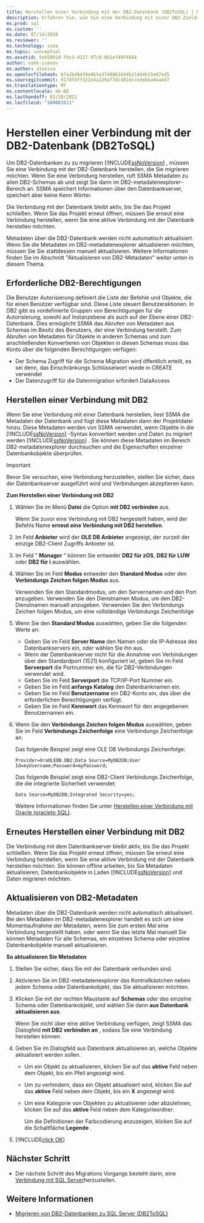 ```yaml
---
title: Herstellen einer Verbindung mit der DB2-Datenbank (DB2ToSQL) | Microsoft-Dokumentation
description: Erfahren Sie, wie Sie eine Verbindung mit einer DB2-Zieldatenbank herstellen, um DB2-Datenbanken zu migrieren SSMA Ruft Metadaten zu allen DB2-Schemas ab.
ms.prod: sql
ms.custom: ''
ms.date: 07/14/2020
ms.reviewer: ''
ms.technology: ssma
ms.topic: conceptual
ms.assetid: 5eb5801d-f0c3-4127-97c0-0b1ef49f4844
author: nahk-ivanov
ms.author: alexiva
ms.openlocfilehash: b7a2bd0434e865e3748861b94b21d44615e07ed5
ms.sourcegitcommit: 917df4ffd22e4a229af7dc481dcce3ebba0aa4d7
ms.translationtype: MT
ms.contentlocale: de-DE
ms.lasthandoff: 02/10/2021
ms.locfileid: "100081611"
---
```

# <a name="connecting-to-db2-database-db2tosql"></a>Herstellen einer Verbindung mit der DB2-Datenbank (DB2ToSQL)

Um DB2-Datenbanken zu zu migrieren [!INCLUDE[ssNoVersion](../../includes/ssnoversion-md.md)] , müssen Sie eine Verbindung mit der DB2-Datenbank herstellen, die Sie migrieren möchten. Wenn Sie eine Verbindung herstellen, ruft SSMA Metadaten zu allen DB2-Schemas ab und zeigt Sie dann im DB2-metadatenexplorer-Bereich an. SSMA speichert Informationen über den Datenbankserver, speichert aber keine Kenn Wörter.

Die Verbindung mit der Datenbank bleibt aktiv, bis Sie das Projekt schließen. Wenn Sie das Projekt erneut öffnen, müssen Sie erneut eine Verbindung herstellen, wenn Sie eine aktive Verbindung mit der Datenbank herstellen möchten.

Metadaten über die DB2-Datenbank werden nicht automatisch aktualisiert. Wenn Sie die Metadaten im DB2-metadatenexplorer aktualisieren möchten, müssen Sie Sie stattdessen manuell aktualisieren. Weitere Informationen finden Sie im Abschnitt "Aktualisieren von DB2-Metadaten" weiter unten in diesem Thema.

## <a name="required-db2-permissions"></a>Erforderliche DB2-Berechtigungen

Die Benutzer Autorisierung definiert die Liste der Befehle und Objekte, die für einen Benutzer verfügbar sind. Diese Liste steuert Benutzeraktionen. In DB2 gibt es vordefinierte Gruppen von Berechtigungen für die Autorisierung, sowohl auf Instanzebene als auch auf der Ebene einer DB2-Datenbank. Dies ermöglicht SSMA das Abrufen von Metadaten aus Schemas im Besitz des Benutzers, der eine Verbindung herstellt. Zum Abrufen von Metadaten für Objekte in anderen Schemas und zum anschließenden Konvertieren von Objekten in diesen Schemas muss das Konto über die folgenden Berechtigungen verfügen:

- Der Schema Zugriff für die Schema Migration wird öffentlich erteilt, es sei denn, das Einschränkungs Schlüsselwort wurde in CREATE verwendet
- Der Datenzugriff für die Datenmigration erfordert DataAccess

## <a name="establishing-a-connection-to-db2"></a>Herstellen einer Verbindung mit DB2

Wenn Sie eine Verbindung mit einer Datenbank herstellen, liest SSMA die Metadaten der Datenbank und fügt diese Metadaten dann der Projektdatei hinzu. Diese Metadaten werden von SSMA verwendet, wenn Objekte in die [!INCLUDE[ssNoVersion](../../includes/ssnoversion-md.md)] -Syntax konvertiert werden und Daten zu migriert werden [!INCLUDE[ssNoVersion](../../includes/ssnoversion-md.md)] . Sie können diese Metadaten im Bereich DB2-metadatenexplorer durchsuchen und die Eigenschaften einzelner Datenbankobjekte überprüfen.  

> [!IMPORTANT]
> Bevor Sie versuchen, eine Verbindung herzustellen, stellen Sie sicher, dass der Datenbankserver ausgeführt wird und Verbindungen akzeptieren kann.

**Zum Herstellen einer Verbindung mit DB2**

1. Wählen Sie im Menü **Datei** die Option **mit DB2 verbinden** aus.

   Wenn Sie zuvor eine Verbindung mit DB2 hergestellt haben, wird der Befehls Name **erneut eine Verbindung mit DB2 herstellen**.

2. Im Feld **Anbieter** wird der **OLE DB Anbieter** angezeigt, der zurzeit der einzige DB2-Client Zugriffs Anbieter ist.

3. Im Feld " **Manager** " können Sie entweder **DB2 für zOS**, **DB2 für LUW** oder **DB2 für i** auswählen.

4. Wählen Sie im Feld **Modus** entweder den **Standard Modus** oder den **Verbindungs Zeichen folgen Modus** aus.

   Verwenden Sie den Standardmodus, um den Servernamen und den Port anzugeben. Verwenden Sie den Dienstnamen Modus, um den DB2-Dienstnamen manuell anzugeben. Verwenden Sie den Verbindungs Zeichen folgen Modus, um eine vollständige Verbindungs Zeichenfolge

5. Wenn Sie den **Standard Modus** auswählen, geben Sie die folgenden Werte an:

   - Geben Sie im Feld **Server Name** den Namen oder die IP-Adresse des Datenbankservers ein, oder wählen Sie ihn aus.
   - Wenn der Datenbankserver nicht für die Annahme von Verbindungen über den Standardport (1521) konfiguriert ist, geben Sie im Feld **Serverport** die Portnummer ein, die für DB2-Verbindungen verwendet wird.
   - Geben Sie im Feld **Serverport** die TCP/IP-Port Nummer ein.
   - Geben Sie im Feld **anfangs Katalog** den Datenbanknamen ein.
   - Geben Sie im Feld **Benutzername** ein DB2-Konto ein, das über die erforderlichen Berechtigungen verfügt.
   - Geben Sie im Feld **Kennwort** das Kennwort für den angegebenen Benutzernamen ein.

6. Wenn Sie den **Verbindungs Zeichen folgen Modus** auswählen, geben Sie im Feld **Verbindungs Zeichenfolge** eine Verbindungs Zeichenfolge an.

   Das folgende Beispiel zeigt eine OLE DB Verbindungs Zeichenfolge:

   `Provider=OraOLEDB.DB2;Data Source=MyDB2DB;User Id=myUsername;Password=myPassword;`

   Das folgende Beispiel zeigt eine DB2-Client Verbindungs Zeichenfolge, die die integrierte Sicherheit verwendet:
  
   `Data Source=MyDB2DB;Integrated Security=yes;`

   Weitere Informationen finden Sie unter [Herstellen einer Verbindung mit Oracle &#40;oracleto SQL&#41;](../../ssma/oracle/connect-to-oracle-oracletosql.md).
  
## <a name="reconnecting-to-db2"></a>Erneutes Herstellen einer Verbindung mit DB2

Die Verbindung mit dem Datenbankserver bleibt aktiv, bis Sie das Projekt schließen. Wenn Sie das Projekt erneut öffnen, müssen Sie erneut eine Verbindung herstellen, wenn Sie eine aktive Verbindung mit der Datenbank herstellen möchten. Sie können offline arbeiten, bis Sie Metadaten aktualisieren, Datenbankobjekte in Laden [!INCLUDE[ssNoVersion](../../includes/ssnoversion-md.md)] und Daten migrieren möchten.

## <a name="refreshing-db2-metadata"></a>Aktualisieren von DB2-Metadaten

Metadaten über die DB2-Datenbank werden nicht automatisch aktualisiert. Bei den Metadaten im DB2-metadatenexplorer handelt es sich um eine Momentaufnahme der Metadaten, wenn Sie zum ersten Mal eine Verbindung hergestellt haben, oder wenn Sie das letzte Mal manuell Sie können Metadaten für alle Schemas, ein einzelnes Schema oder einzelne Datenbankobjekte manuell aktualisieren.

**So aktualisieren Sie Metadaten**

1. Stellen Sie sicher, dass Sie mit der Datenbank verbunden sind.
2. Aktivieren Sie im DB2-metadatenexplorer das Kontrollkästchen neben jedem Schema oder Datenbankobjekt, das Sie aktualisieren möchten.
3. Klicken Sie mit der rechten Maustaste auf **Schemas** oder das einzelne Schema oder Datenbankobjekt, und wählen Sie dann **aus Datenbank aktualisieren aus**.

   Wenn Sie nicht über eine aktive Verbindung verfügen, zeigt SSMA das Dialogfeld **mit DB2 verbinden an** , sodass Sie eine Verbindung herstellen können.
  
4. Geben Sie im Dialogfeld aus Datenbank aktualisieren an, welche Objekte aktualisiert werden sollen.
   - Um ein Objekt zu aktualisieren, klicken Sie auf das **aktive** Feld neben dem Objekt, bis ein Pfeil angezeigt wird.
   - Um zu verhindern, dass ein Objekt aktualisiert wird, klicken Sie auf das **aktive** Feld neben dem Objekt, bis ein **X** angezeigt wird.
   - Um eine Kategorie von Objekten zu aktualisieren oder abzulehnen, klicken Sie auf das **aktive** Feld neben dem Kategorieordner.

     Um die Definitionen der Farbcodierung anzuzeigen, klicken Sie auf die Schaltfläche **Legende** .

5. [!INCLUDE[click OK](../../includes/clickok-md.md)]

## <a name="next-step"></a>Nächster Schritt

- Der nächste Schritt des Migrations Vorgangs besteht darin, eine [Verbindung mit SQL Server](./connecting-to-sql-server-db2tosql.md)herzustellen.

## <a name="see-also"></a>Weitere Informationen

- [Migrieren von DB2-Datenbanken zu SQL Server &#40;DB2ToSQL&#41;](../../ssma/db2/migrating-db2-databases-to-sql-server-db2tosql.md)